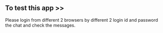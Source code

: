 ## To test this app >>

Please login from different 2 browsers  by different 2 login id and password the chat and check the messages.
